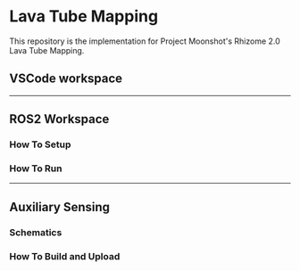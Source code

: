 # Lava Tube Mapping

This repository is the implementation for Project Moonshot's Rhizome 2.0 Lava Tube Mapping.

## VSCode workspace

---

## ROS2 Workspace

### How To Setup

### How To Run

---

## Auxiliary Sensing

### Schematics

### How To Build and Upload

